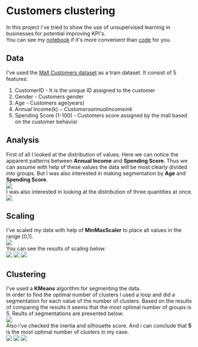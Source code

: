 # Customers clustering
In this project i've tried to show the use of unsupervised learning in businesses for potential improving KPI's.\
You can see my [notebook](https://github.com/Egor-Cherevan/Customers_clustering/blob/main/Notebook/Customers_segmentation%20.ipynb) if it's more convenient than [code](https://github.com/Egor-Cherevan/Customers_clustering/blob/main/code.py) for you.
## Data
I've used the [Mall Customers dataset](https://github.com/Egor-Cherevan/Customers_clustering/blob/main/mall_customers.csv) as a train dataset. It consist of 5 features:
1.  CustomerID - It is the unique ID assigned to the customer
2.  Gender - Customers gender
3.  Age - Customers age(years)
4.  Annual Income(k$) - Customers annual income in k$
5.  Spending Score (1-100) - Customers score assigned by the mall based on the customer behavior
## Analysis
First of all I looked at the distribution of values. Here we can notice the apparent patterns between **Annual Income** and **Spending Score**. Thus we can assume with help of these values the data will be most clearly divided into groups. But I was also interested in making segmentation by **Age** and **Spending Score**.\
![](Pictures/Matrix.png)\
I was also interested in looking at the distribution of three quantities at once.
![](Pictures/Values_distribution.png)
## Scaling
I've scaled my data with help of **MinMaxScaler** to place all values in the range [0,1].\
![](Pictures/minmaxscaler.png)\
You can see the results of scaling below.\
![](Pictures/Scaled_age.png)
![](Pictures/Scaled_income.png)
![](Pictures/Scaled_score.png)
## Clustering
I've used a **KMeans** algorithm for segmenting the data.\
In order to find the optimal number of clusters I used a loop and did a segmentation for each value of the number of clusters. Based on the results of comparing the results it seems that the most optimal number of groups is 5. Reults of segmentations are presented below. \
![](Pictures/Different_n.png)\
Also i've checked the inertia and silhouette score. And i can conclude that **5** is the most optimal number of clusters in my case.\
![](Pictures/inertia.png)
![](Pictures/Silhouette.png)
![](Pictures/n_5.png)

